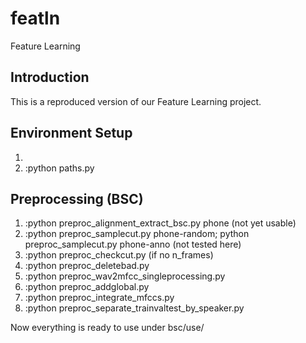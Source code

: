 # featln
Feature Learning

## Introduction
This is a reproduced version of our Feature Learning project. 


## Environment Setup
1. 
2. :python paths.py

## Preprocessing (BSC)
1. :python preproc_alignment_extract_bsc.py phone (not yet usable)
2. :python preproc_samplecut.py phone-random; python preproc_samplecut.py phone-anno (not tested here)
3. :python preproc_checkcut.py (if no n_frames)
4. :python preproc_deletebad.py
5. :python preproc_wav2mfcc_singleprocessing.py
6. :python preproc_addglobal.py
7. :python preproc_integrate_mfccs.py
8. :python preproc_separate_trainvaltest_by_speaker.py

Now everything is ready to use under bsc/use/ 